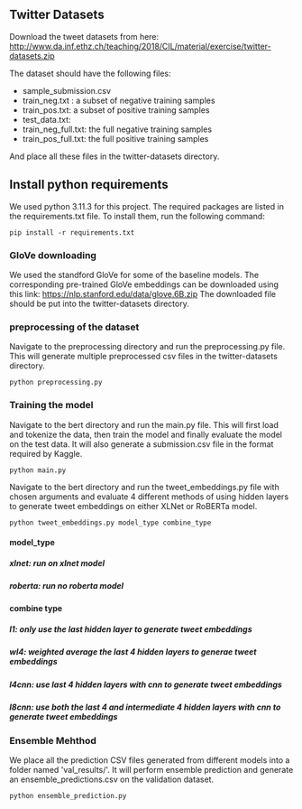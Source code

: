 ## Twitter  Datasets

Download the tweet datasets from here:
http://www.da.inf.ethz.ch/teaching/2018/CIL/material/exercise/twitter-datasets.zip


The dataset should have the following files:
- sample_submission.csv
- train_neg.txt :  a subset of negative training samples
- train_pos.txt: a subset of positive training samples
- test_data.txt:
- train_neg_full.txt: the full negative training samples
- train_pos_full.txt: the full positive training samples

And place all these files in the twitter-datasets directory.


## Install python requirements

We used python 3.11.3 for this project. The required packages are listed in the requirements.txt file. To install them, run the following command:

``` 
pip install -r requirements.txt
```
### GloVe downloading

We used the standford GloVe for some of the baseline models. The corresponding pre-trained GloVe embeddings can be downloaded using this link:
https://nlp.stanford.edu/data/glove.6B.zip
The downloaded file should be put into the twitter-datasets directory.

### preprocessing of the dataset

Navigate to the preprocessing directory and run the preprocessing.py file.
This will generate multiple preprocessed csv files in the twitter-datasets directory.

```
python preprocessing.py
```

### Training the model

Navigate to the bert directory and run the main.py file.
This will first load and tokenize the data, then train the model and finally evaluate the model on the test data.
It will also generate a submission.csv file in the format required by Kaggle.

```
python main.py
```

Navigate to the bert directory and run the tweet_embeddings.py file with chosen arguments and evaluate 4 different methods of using hidden layers to generate tweet embeddings on either XLNet or RoBERTa model.
```
python tweet_embeddings.py model_type combine_type
```
#### model_type
##### xlnet: run on xlnet model
##### roberta: run no roberta model

#### combine type
##### l1: only use the last hidden layer to generate tweet embeddings
##### wl4: weighted average the last 4 hidden layers to generae tweet embeddings
##### l4cnn: use last 4 hidden layers with cnn to generate tweet embeddings
##### l8cnn: use both the last 4 and intermediate 4 hidden layers with cnn to generate tweet embeddings

### Ensemble Mehthod
We place all the prediction CSV files generated from different models into a folder named 'val_results/'. It will perform ensemble prediction and generate an ensemble_predictions.csv on the validation dataset.

```
python ensemble_prediction.py
```
